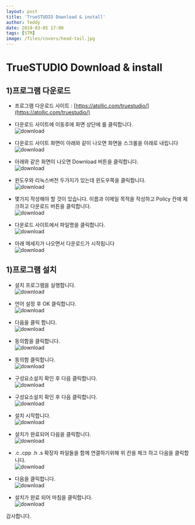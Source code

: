 ```yaml
---
layout: post
title: 'TrueSTUDIO Download & install'
author: Teddy
date: 2019-03-05 17:00
tags: [STM]
image: /files/covers/head-tail.jpg
---
```


# TrueSTUDIO Download & install

## 1)프로그램 다운로드

* 프로그램 다운로드 사이트 : [https://atollic.com/truestudio/](https://atollic.com/truestudio/)

* 다운로드 사이트에 이동후에 화면 상단에 를 클릭합니다.<br>
![download](/files/posts/2019-03-05/2019-03-05-01.png)

* 다운로드 사이트 화면이 아래와 같이 나오면 화면을 스크롤을 아래로 내립니다<br>
![download](/files/posts/2019-03-05/2019-03-05-02.png)

* 아래와 같은 화면이 나오면 Download 버튼을 클릭합니다.<br>
![download](/files/posts/2019-03-05/2019-03-05-03.png)

* 윈도우와 리눅스버전 두가지가 있는데 윈도우쪽을 클릭합니다.<br>
![download](/files/posts/2019-03-05/2019-03-05-04.png)

* 몇가지 작성해야 할 것이 있습니다. 이름과 이메일 목적을 작성하고 Policy 칸에 체크하고 다운로드 버튼을 클릭합니다.<br>
![download](/files/posts/2019-03-05/2019-03-05-05.png)

* 다운로드 사이트에서 파일명을 클릭합니다.<br>
![download](/files/posts/2019-03-05/2019-03-05-06.png)

* 아래 메세지가 나오면서 다운로드가 시작됩니다<br>
![download](/files/posts/2019-03-05/2019-03-05-07.png)

## 1)프로그램 설치

* 설치 프로그램을 실행합니다.<br>
![download](/files/posts/2019-03-05/2019-03-05-08.png)

* 언어 설정 후 OK 클릭합니다.<br>
![download](/files/posts/2019-03-05/2019-03-05-09.png)

* 다음을 클릭 합니다.<br>
![download](/files/posts/2019-03-05/2019-03-05-10.png)

* 동의함을 클릭합니다.<br>
![download](/files/posts/2019-03-05/2019-03-05-11.png)

* 동의함 클릭합니다.<br>
![download](/files/posts/2019-03-05/2019-03-05-12.png)

* 구성요소설치 확인 후 다음 클릭합니다.<br>
![download](/files/posts/2019-03-05/2019-03-05-13.png)

* 구성요소설치 확인 후 다음 클릭합니다.<br>
![download](/files/posts/2019-03-05/2019-03-05-14.png)

* 설치 시작합니다.<br>
![download](/files/posts/2019-03-05/2019-03-05-15.png)

* 설치가 완료되어 다음을 클릭합니다.<br>
![download](/files/posts/2019-03-05/2019-03-05-15.png)

* .c .cpp .h .s 확장자 파일들을 함께 연결하기위해 위 칸을 체크 하고 다음을 클릭합니다.<br>
![download](/files/posts/2019-03-05/2019-03-05-17.png)

* 다음을 클릭합니다.<br>
![download](/files/posts/2019-03-05/2019-03-05-18.png)

* 설치가 완료 되어 마침을 클릭합니다.<br>
![download](/files/posts/2019-03-05/2019-03-05-19.png)


 감사합니다.
